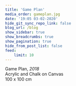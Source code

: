 ```yaml
---
title: 'Game Plan'
media_order: gameplan.jpg
date: '19:05 03-02-2020'
hide_git_sync_repo_link: false
blog_url: /blog
show_sidebar: true
show_breadcrumbs: true
show_pagination: true
hide_from_post_list: false
feed:
    limit: 10
---
```


Game Plan, _2018_  
Acrylic and Chalk on Canvas  
100 x 100 cm